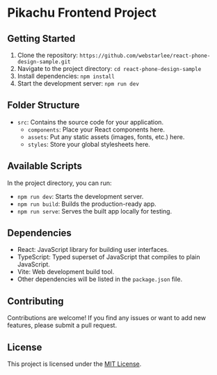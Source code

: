 # Pikachu Frontend Project


## Getting Started

1. Clone the repository: `https://github.com/webstarlee/react-phone-design-sample.git`
2. Navigate to the project directory: `cd react-phone-design-sample`
3. Install dependencies: `npm install`
4. Start the development server: `npm run dev`

## Folder Structure

- `src`: Contains the source code for your application.
  - `components`: Place your React components here.
  - `assets`: Put any static assets (images, fonts, etc.) here.
  - `styles`: Store your global stylesheets here.

## Available Scripts

In the project directory, you can run:

- `npm run dev`: Starts the development server.
- `npm run build`: Builds the production-ready app.
- `npm run serve`: Serves the built app locally for testing.

## Dependencies

- React: JavaScript library for building user interfaces.
- TypeScript: Typed superset of JavaScript that compiles to plain JavaScript.
- Vite: Web development build tool.
- Other dependencies will be listed in the `package.json` file.

## Contributing

Contributions are welcome! If you find any issues or want to add new features, please submit a pull request.

## License

This project is licensed under the [MIT License](https://opensource.org/licenses/MIT).
